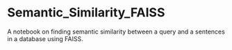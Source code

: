 # Semantic_Similarity_FAISS
A notebook on finding semantic similarity between a query and a sentences in a database using FAISS.
